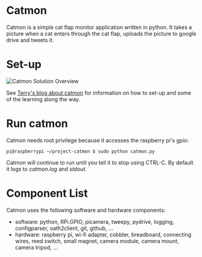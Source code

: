 # Catmon
Catmon is a simple cat flap monitor application written in python. It takes a picture when a cat enters through the cat flap, uploads the picture to google drive and tweets it.

# Set-up
![](https://lh6.googleusercontent.com/-Qu-Tn-N6oao/VPs_fvNICHI/AAAAAAAAAE0/_0T2GnQsqpw/w916-h553-no/catmon%2Bsolution%2Boverview.jpg "Catmon Solution Overview")

See [Terry's blog about catmon](http://terrysmusings.blogspot.co.uk/2015/03/catmon.html) for information on how to set-up and some of the learning along the way.

# Run catmon
Catmon needs root privilege because it accesses the raspberry pi's gpio:
```
pi@raspberrypi ~/project-catmon $ sudo python catmon.py
```
Catmon will continue to run until you tell it to stop using CTRL-C. By default it logs to *catmon.log* and *stdout*.

# Component List

Catmon uses the following software and hardware components:
- software: python, RPi.GPIO, picamera, tweepy, pydrive, logging, configparser, oath2client, git, github, ...
- hardware: raspberry pi, wi-fi adapter, cobbler, breadboard, connecting wires, reed switch, small magnet, camera module, camera mount, camera tripod, ...

